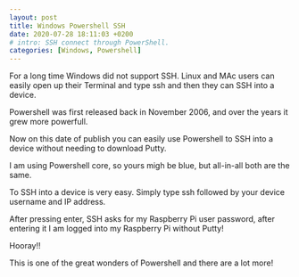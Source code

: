 ```yaml
---
layout: post
title: Windows Powershell SSH
date: 2020-07-28 18:11:03 +0200
# intro: SSH connect through PowerShell.
categories: [Windows, Powershell]
---
```


For a long time Windows did not support SSH. Linux and MAc users can easily open up their Terminal and type ssh and then they can SSH into a device.

Powershell was first released back in November 2006, and over the years it grew more powerfull.

Now on this date of publish you can easily use Powershell to SSH into a device without needing to download Putty.

I am using Powershell core, so yours migh be blue, but all-in-all both are the same.

To SSH into a device is very easy. Simply type ssh followed by your device username and IP address.

After pressing enter, SSH asks for my Raspberry Pi user password, after entering it I am logged into my Raspberry Pi without Putty!

Hooray!!

This is one of the great wonders of Powershell and there are a lot more!